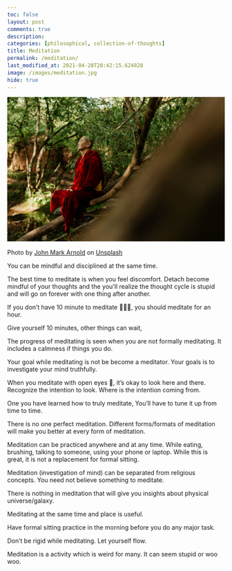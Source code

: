 ```yaml
---
toc: false
layout: post
comments: true
description:
categories: [philosophical, collection-of-thoughts]
title: Meditation
permalink: /meditation/
last_modified_at: 2021-04-28T20:42:15.624828
image: /images/meditation.jpg
hide: true
---
```

![](/images/meditation.jpg)

Photo by <a href="https://unsplash.com/@johnmarkarnold?utm_source=unsplash&utm_medium=referral&utm_content=creditCopyText">John Mark Arnold</a> on <a href="https://unsplash.com/s/photos/calm?utm_source=unsplash&utm_medium=referral&utm_content=creditCopyText">Unsplash</a>
  
You can be mindful and disciplined at the same time. 

The best time to meditate is when you feel discomfort. Detach become mindful of your thoughts and the you'll realize the thought cycle is stupid and will go on forever with one thing after another.

If you don’t have 10 minute to meditate 🧘🏽‍♂️, you should meditate for an hour.

Give yourself 10 minutes, other things can wait,

The progress of meditating is seen when you are not formally meditating. It includes a calmness if things you do.

Your goal while meditating is not be become a meditator. Your goals is to investigate your mind truthfully.

When you meditate with open eyes 👀, it’s okay to look here and there. Recognize the intention to look. Where is the intention coming from.

One you have learned how to truly meditate, You’ll have to tune it up from time to time.

There is no one perfect meditation. Different forms/formats of meditation will make you better at every form of meditation.

Meditation can be practiced anywhere and at any time. While eating, brushing, talking to someone, using your phone or laptop. While this is great, it is not a replacement for formal sitting.

Meditation (investigation of mind) can be separated from religious concepts. You need not believe something to meditate.

There is nothing in meditation that will give you insights about physical universe/galaxy.

Meditating at the same time and place is useful. 

Have formal sitting practice in the morning before you do any major task. 

Don’t be rigid while meditating. Let yourself flow.

Meditation is a activity which is weird for many. It can seem stupid or woo woo. 